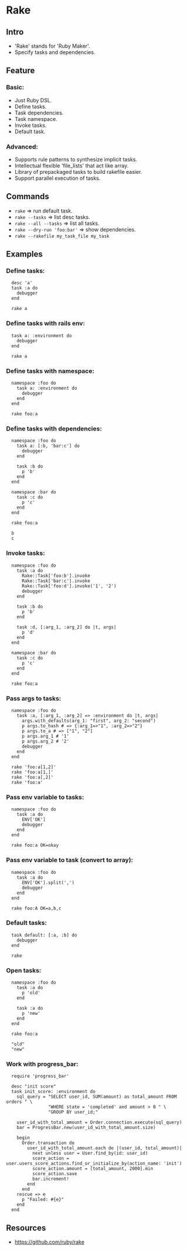 # Rake

## Intro

- 'Rake' stands for 'Ruby Maker'.
- Specify tasks and dependencies.

## Feature

### Basic:

- Just Ruby DSL.
- Define tasks.
- Task dependencies.
- Task namespace.
- Invoke tasks.
- Default task.

### Advanced:

- Supports rule patterns to synthesize implicit tasks.
- Intellectual flexible 'file_lists' that act like array.
- Library of prepackaged tasks to build rakefile easier.
- Support parallel execution of tasks.

## Commands

- `rake` => run default task.
- `rake --tasks` => list desc tasks.
- `rake --all --tasks` => list all tasks.
- `rake --dry-run 'foo:bar'` => show dependencies.
- `rake --rakefile my_task_file my_task`

## Examples

### Define tasks:
```
  desc 'a'
  task :a do
    debugger
  end

  rake a
```

### Define tasks with rails env:
```
  task a: :environment do
    debugger
  end

  rake a
```

### Define tasks with namespace:
```
  namespace :foo do
    task a: :environment do
      debugger
    end
  end

  rake foo:a
```

### Define tasks with dependencies:
```
  namespace :foo do
    task a: [:b, 'bar:c'] do
      debugger
    end

    task :b do
      p 'b'
    end
  end

  namespace :bar do
    task :c do
      p 'c'
    end
  end

  rake foo:a

  b
  c
```

### Invoke tasks:
```
  namespace :foo do
    task :a do
      Rake::Task['foo:b'].invoke
      Rake::Task['bar:c'].invoke
      Rake::Task['foo:d'].invoke('1', '2')
      debugger
    end

    task :b do
      p 'b'
    end

    task :d, [:arg_1, :arg_2] do |t, args|
      p 'd'
    end
  end

  namespace :bar do
    task :c do
      p 'c'
    end
  end

  rake foo:a
```

### Pass args to tasks:
```
  namespace :foo do
    task :a, [:arg_1, :arg_2] => :environment do |t, args|
      args.with_defaults(arg_1: "first", arg_2: "second")
      p args.to_hash # => {:arg_1=>"1", :arg_2=>"2"}
      p args.to_a # => ["1", "2"]
      p args.arg_1 # '1'
      p args.arg_2 # '2'
      debugger
    end
  end

  rake 'foo:a[1,2]'
  rake 'foo:a[1,]'
  rake 'foo:a[,2]'
  rake 'foo:a'
```

### Pass env variable to tasks:
```
  namespace :foo do
    task :a do
      ENV['OK']
      debugger
    end
  end

  rake foo:a OK=okay
```

### Pass env variable to task (convert to array):
```
  namespace :foo do
    task :a do
      ENV['OK'].split(',')
      debugger
    end
  end

  rake foo:A OK=a,b,c
```

### Default tasks:
```
  task default: [:a, :b] do
    debugger
  end

  rake
```

### Open tasks:
```
  namespace :foo do
    task :a do
      p 'old'
    end

    task :a do
      p 'new'
    end
  end

  rake foo:a

  "old"
  "new"
```

### Work with progress_bar:
```
  require 'progress_bar'

  desc "init score"
  task init_score: :environment do
    sql_query = "SELECT user_id, SUM(amount) as total_amount FROM orders " \
                "WHERE state = 'completed' and amount > 0 " \
                "GROUP BY user_id;"

    user_id_with_total_amount = Order.connection.execute(sql_query)
    bar = ProgressBar.new(user_id_with_total_amount.size)

    begin
      Order.transaction do
        user_id_with_total_amount.each do |(user_id, total_amount)|
          next unless user = User.find_by(id: user_id)
          score_action = user.users_score_actions.find_or_initialize_by(action_name: 'init')
          score_action.amount = [total_amount, 2000].min
          score_action.save
          bar.increment!
        end
      end
    rescue => e
      p "Failed: #{e}"
    end
  end
```

## Resources

- https://github.com/ruby/rake

